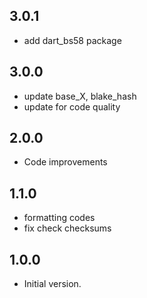 ## 3.0.1

- add dart_bs58 package

## 3.0.0

- update base_X, blake_hash
- update for code quality

## 2.0.0

- Code improvements

## 1.1.0

- formatting codes
- fix check checksums

## 1.0.0

- Initial version.

